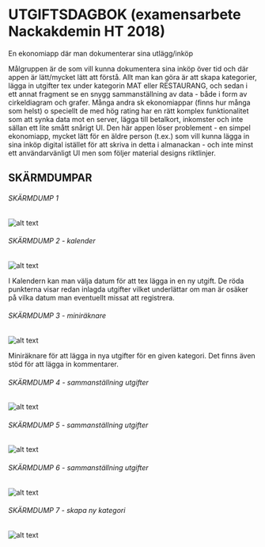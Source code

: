 # UTGIFTSDAGBOK (examensarbete Nackakdemin HT 2018)

En ekonomiapp där man dokumenterar sina utlägg/inköp

Målgruppen är de som vill kunna dokumentera sina inköp över tid och där appen är lätt/mycket lätt att förstå. Allt man kan göra är att skapa kategorier, lägga in utgifter tex under kategorin MAT eller RESTAURANG, och sedan i ett annat fragment se en snygg sammanställning av data - både i form av cirkeldiagram och grafer. Många andra sk ekonomiappar (finns hur många som helst) o speciellt de med hög rating har en rätt komplex funktionalitet som att synka data mot en server, lägga till betalkort, inkomster och inte sällan ett lite smått snårigt UI. Den här appen löser problement - en simpel ekonomiapp, mycket lätt för en äldre person (t.ex.) som vill kunna lägga in sina inköp digital istället för att skriva in detta i almanackan - och inte minst ett användarvänligt UI men som följer material designs riktlinjer.

## SKÄRMDUMPAR

###### SKÄRMDUMP 1

![alt text](http://fininfo.se/images_/exjobb_app/exjobb_img1.jpg)


###### SKÄRMDUMP 2 - kalender

![alt text](http://fininfo.se/images_/exjobb_app/exjobb_img2.jpg)

I Kalendern kan man välja datum för att tex lägga in en ny utgift. De röda punkterna visar redan inlagda utgifter vilket underlättar om man är osäker på vilka datum man eventuellt missat att registrera.


###### SKÄRMDUMP 3 - miniräknare

![alt text](http://fininfo.se/images_/exjobb_app/exjobb_img3.jpg)

Miniräknare för att lägga in nya utgifter för en given kategori. Det finns även stöd för att lägga in kommentarer.

###### SKÄRMDUMP 4 - sammanställning utgifter

![alt text](http://fininfo.se/images_/exjobb_app/exjobb_img4.jpg)


###### SKÄRMDUMP 5 - sammanställning utgifter

![alt text](http://fininfo.se/images_/exjobb_app/exjobb_img5.jpg)


###### SKÄRMDUMP 6 - sammanställning utgifter

![alt text](http://fininfo.se/images_/exjobb_app/exjobb_img6.jpg)


###### SKÄRMDUMP 7 - skapa ny kategori

![alt text](http://fininfo.se/images_/exjobb_app/exjobb_img7.jpg)


